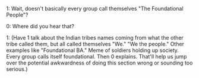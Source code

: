 
1: Wait, doesn't basically every group call themselves "The Foundational People"?

0: Where did you hear that?

1: (Have 1 talk about the Indian tribes names coming from what the other tribe called them, but all called themselves "We." "We the people." Other examples like "Foundational BA." Meme of soldiers holding up society. Every group calls itself foundational. Then 0 explains. That'll help us jump over the potential awkwardness of doing this section wrong or sounding too serious.)